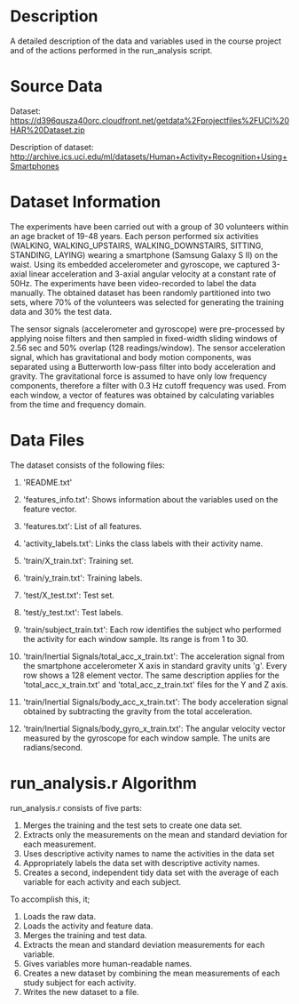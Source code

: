 # Description

A detailed description of the data and variables used in the course project and of the actions performed in the run_analysis script.

# Source Data

Dataset: https://d396qusza40orc.cloudfront.net/getdata%2Fprojectfiles%2FUCI%20HAR%20Dataset.zip

Description of dataset: http://archive.ics.uci.edu/ml/datasets/Human+Activity+Recognition+Using+Smartphones

# Dataset Information

The experiments have been carried out with a group of 30 volunteers within an age bracket of 19-48 years. Each person performed six activities (WALKING, WALKING_UPSTAIRS, WALKING_DOWNSTAIRS, SITTING, STANDING, LAYING) wearing a smartphone (Samsung Galaxy S II) on the waist. Using its embedded accelerometer and gyroscope, we captured 3-axial linear acceleration and 3-axial angular velocity at a constant rate of 50Hz. The experiments have been video-recorded to label the data manually. The obtained dataset has been randomly partitioned into two sets, where 70% of the volunteers was selected for generating the training data and 30% the test data.

The sensor signals (accelerometer and gyroscope) were pre-processed by applying noise filters and then sampled in fixed-width sliding windows of 2.56 sec and 50% overlap (128 readings/window). The sensor acceleration signal, which has gravitational and body motion components, was separated using a Butterworth low-pass filter into body acceleration and gravity. The gravitational force is assumed to have only low frequency components, therefore a filter with 0.3 Hz cutoff frequency was used. From each window, a vector of features was obtained by calculating variables from the time and frequency domain.

# Data Files

The dataset consists of the following files:

1. 'README.txt'

2. 'features_info.txt': Shows information about the variables used on the feature vector.

3. 'features.txt': List of all features.

4. 'activity_labels.txt': Links the class labels with their activity name.

5. 'train/X_train.txt': Training set.

6. 'train/y_train.txt': Training labels.

7. 'test/X_test.txt': Test set.

8. 'test/y_test.txt': Test labels.

9. 'train/subject_train.txt': Each row identifies the subject who performed the activity for each window sample. Its range is from 1 to 30.

10. 'train/Inertial Signals/total_acc_x_train.txt': The acceleration signal from the smartphone accelerometer X axis in standard gravity units 'g'. Every row shows a 128 element vector. The same description applies for the 'total_acc_x_train.txt' and 'total_acc_z_train.txt' files for the Y and Z axis.

11. 'train/Inertial Signals/body_acc_x_train.txt': The body acceleration signal obtained by subtracting the gravity from the total acceleration.

12. 'train/Inertial Signals/body_gyro_x_train.txt': The angular velocity vector measured by the gyroscope for each window sample. The units are radians/second.

# run_analysis.r Algorithm

run_analysis.r consists of five parts:

1. Merges the training and the test sets to create one data set.
2. Extracts only the measurements on the mean and standard deviation for each measurement.
3. Uses descriptive activity names to name the activities in the data set
4. Appropriately labels the data set with descriptive activity names.
5. Creates a second, independent tidy data set with the average of each variable for each activity and each subject.

To accomplish this, it;

1. Loads the raw data.
2. Loads the activity and feature data.
3. Merges the training and test data.
4. Extracts the mean and standard deviation measurements for each variable.
5. Gives variables more human-readable names.
6. Creates a new dataset by combining the mean measurements of each study subject for each activity.
7. Writes the new dataset to a file.
